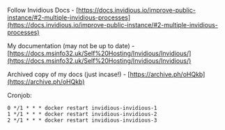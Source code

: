 Follow Invidious Docs - [https://docs.invidious.io/improve-public-instance/#2-multiple-invidious-processes](https://docs.invidious.io/improve-public-instance/#2-multiple-invidious-processes)

My documentation (may not be up to date) - [https://docs.msinfo32.uk/Self%20Hosting/Invidious/Invidious/](https://docs.msinfo32.uk/Self%20Hosting/Invidious/Invidious/)

Archived copy of my docs (just incase!) - [https://archive.ph/oHQkb](https://archive.ph/oHQkb)

Cronjob:

```cron
0 */1 * * * docker restart invidious-invidious-1
1 */1 * * * docker restart invidious-invidious-2
2 */1 * * * docker restart invidious-invidious-3
```
